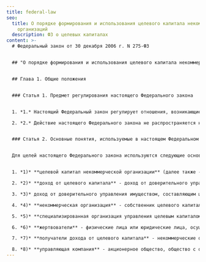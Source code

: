 ```yaml
---
title: federal-law
seo:
  title: О порядке формирования и использования целевого капитала некоммерческих
    организаций
  description: ФЗ о целевых капиталах
content: >-
  # Федеральный закон от 30 декабря 2006 г. N 275-ФЗ


  ## "О порядке формирования и использования целевого капитала некоммерческих организаций"


  ## Глава 1. Общие положения


  ### Статья 1. Предмет регулирования настоящего Федерального закона


  1. *1.* Настоящий Федеральный закон регулирует отношения, возникающие при формировании, пополнении и расформировании целевого капитала некоммерческих организаций, при доверительном управлении имуществом, составляющим целевой капитал некоммерческих организаций, при использовании доходов, полученных от доверительного управления имуществом, составляющим целевой капитал некоммерческих организаций, а также определяет особенности правового положения некоммерческих организаций, формирующих целевой капитал. Особенности формирования целевого капитала некоммерческих организаций за счет бюджетных средств и особенности доверительного управления им в этом случае могут устанавливаться иными федеральными законами.

  2. *2.* Действие настоящего Федерального закона не распространяется на отношения, связанные с получением некоммерческими организациями пожертвований, а также с приносящей доход деятельностью некоммерческих организаций, если некоммерческие организации не формируют целевой капитал.


  ### Статья 2. Основные понятия, используемые в настоящем Федеральном законе


  Для целей настоящего Федерального закона используются следующие основные понятия:


  1. *1)* **целевой капитал некоммерческой организации** (далее также - целевой капитал) - часть имущества некоммерческой организации, которая формируется и пополняется за счет пожертвований, внесенных в порядке и в целях, которые предусмотрены настоящим Федеральным законом, и (или) за счет имущества, полученного по завещанию, а также за счет неиспользованного дохода от доверительного управления указанным имуществом и передана некоммерческой организацией в доверительное управление управляющей компании в целях получения дохода, используемого для финансирования уставной деятельности такой некоммерческой организации или иных некоммерческих организаций, в порядке, установленном настоящим Федеральным законом;

  2. *2)* **доход от целевого капитала** - доход от доверительного управления имуществом, составляющим целевой капитал, а также часть имущества, составляющего целевой капитал, определяемая в соответствии с настоящим Федеральным законом, которые передаются получателям дохода от целевого капитала;

  3. *3)* доход от доверительного управления имуществом, составляющим целевой капитал, - сумма, определяемая как увеличение стоимости чистых активов в результате доверительного управления имуществом, составляющим целевой капитал, за отчетный период;

  4. *4)* **некоммерческая организация** - собственник целевого капитала - некоммерческая организация, созданная в организационно-правовой форме фонда, автономной некоммерческой организации, общественной организации, общественного фонда или религиозной организации;

  5. *5)* **специализированная организация управления целевым капиталом** (далее - специализированная организация) - некоммерческая организация - собственник целевого капитала, созданная в организационно-правовой форме фонда исключительно для формирования целевого капитала, использования, распределения дохода от целевого капитала в пользу иных получателей дохода от целевого капитала в порядке, предусмотренном настоящим Федеральным законом;

  6. *6)* **жертвователи** - физические лица или юридические лица, осуществляющие пожертвования некоммерческим организациям, предусмотренным настоящим Федеральным законом, на формирование или пополнение целевого капитала посредством передачи в собственность некоммерческих организаций денежных средств, ценных бумаг, недвижимого имущества;

  7. *7)* **получатели дохода от целевого капитала** - некоммерческие организации, за исключением государственных корпораций, политических партий и общественных движений. Получателем дохода от целевого капитала некоммерческой организации - собственника целевого капитала, не являющейся специализированной организацией, является только данная некоммерческая организация;

  8. *8)* **управляющая компания** - акционерное общество, общество с ограниченной (дополнительной) ответственностью, созданные в соответствии с законодательством Российской Федерации и имеющие лицензию на осуществление деятельности по управлению ценными бумагами или лицензию на осуществление деятельности по управлению инвестиционными фондами, паевыми инвестиционными фондами и негосударственными пенсионными фондами.
---
```

